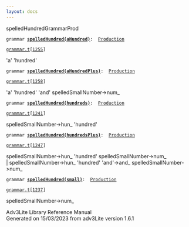 ```yaml
---
layout: docs
---
```

<span class="title">spelledHundred</span><span class="type">GrammarProd</span>

`grammar `**[`spelledHundred(aHundred)`](../object/spelledHundred(aHundred).html)**` :   `[`Production`](../object/Production.html)

[`grammar.t`](../file/grammar.t.html)`[`[`1255`](../source/grammar.t.html#1255)`]`

<div class="gramrule">

'a' 'hundred'

</div>

`grammar `**[`spelledHundred(aHundredPlus)`](../object/spelledHundred(aHundredPlus).html)**` :   `[`Production`](../object/Production.html)

[`grammar.t`](../file/grammar.t.html)`[`[`1258`](../source/grammar.t.html#1258)`]`

<div class="gramrule">

'a' 'hundred' 'and' spelledSmallNumber-\>num\_  

</div>

`grammar `**[`spelledHundred(hundreds)`](../object/spelledHundred(hundreds).html)**` :   `[`Production`](../object/Production.html)

[`grammar.t`](../file/grammar.t.html)`[`[`1241`](../source/grammar.t.html#1241)`]`

<div class="gramrule">

spelledSmallNumber-\>hun\_ 'hundred'  

</div>

`grammar `**[`spelledHundred(hundredsPlus)`](../object/spelledHundred(hundredsPlus).html)**` :   `[`Production`](../object/Production.html)

[`grammar.t`](../file/grammar.t.html)`[`[`1247`](../source/grammar.t.html#1247)`]`

<div class="gramrule">

spelledSmallNumber-\>hun\_ 'hundred' spelledSmallNumber-\>num\_  
\| spelledSmallNumber-\>hun\_ 'hundred' 'and'-\>and\_
spelledSmallNumber-\>num\_  

</div>

`grammar `**[`spelledHundred(small)`](../object/spelledHundred(small).html)**` :   `[`Production`](../object/Production.html)

[`grammar.t`](../file/grammar.t.html)`[`[`1237`](../source/grammar.t.html#1237)`]`

<div class="gramrule">

spelledSmallNumber-\>num\_

</div>

<div class="ftr">

Adv3Lite Library Reference Manual  
Generated on 15/03/2023 from adv3Lite version 1.6.1

</div>
